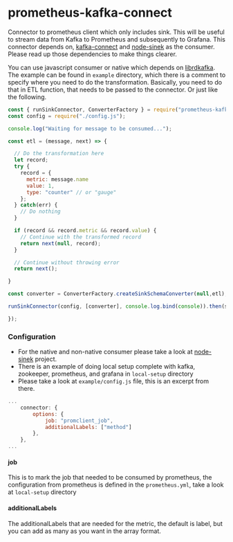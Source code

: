 # prometheus-kafka-connect

Connector to prometheus client which only includes sink. This will be useful to stream data from Kafka to Prometheus and subsequently to Grafana. This connector depends on, [kafka-connect](https://github.com/nodefluent/kafka-connect) and [node-sinek](https://github.com/nodefluent/node-sinek) as the consumer. Please read up those dependencies to make things clearer.

You can use javascript consumer or native which depends on [librdkafka](https://github.com/edenhill/librdkafka). The example can be found in `example` directory, which there is a comment to specify where you need to do the transformation. Basically, you need to do that in ETL function, that needs to be passed to the connector. Or just like the following.

```js
const { runSinkConnector, ConverterFactory } = require("prometheus-kafka-connect");
const config = require("./config.js");

console.log("Waiting for message to be consumed...");

const etl = (message, next) => {

  // Do the transformation here
  let record;
  try {
    record = {
      metric: message.name
      value: 1,
      type: "counter" // or "gauge"
    };
  } catch(err) {
    // Do nothing
  }

  if (record && record.metric && record.value) {
    // Continue with the transformed record
    return next(null, record);
  }

  // Continue without throwing error
  return next();

}

const converter = ConverterFactory.createSinkSchemaConverter(null,etl);

runSinkConnector(config, [converter], console.log.bind(console)).then(sink => {

});

```

### Configuration
* For the native and non-native consumer please take a look at [node-sinek](https://github.com/nodefluent/node-sinek) project.
* There is an example of doing local setup complete with kafka, zookeeper, prometheus, and grafana in `local-setup` directory
* Please take a look at `example/config.js` file, this is an excerpt from there.

```js
...
    connector: {
        options: {
            job: "promclient_job",
            additionalLabels: ["method"]
        },
    },
...
```
#### job
This is to mark the job that needed to be consumed by prometheus, the configuration from prometheus is defined in the `prometheus.yml`, take a look at `local-setup` directory

#### additionalLabels
The additionalLabels that are needed for the metric, the default is label, but you can add as many as you want in the array format.

